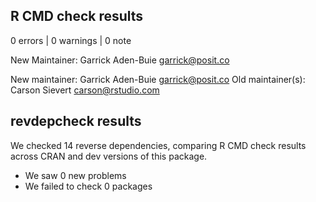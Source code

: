## R CMD check results

0 errors | 0 warnings | 0 note

New Maintainer: Garrick Aden-Buie <garrick@posit.co>

  New maintainer:
    Garrick Aden-Buie <garrick@posit.co>
  Old maintainer(s):
    Carson Sievert <carson@rstudio.com>

## revdepcheck results

We checked 14 reverse dependencies, comparing R CMD check results across CRAN and dev versions of this package.

 * We saw 0 new problems
 * We failed to check 0 packages

